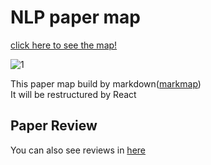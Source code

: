 # NLP paper map

[click here to see the map!](https://guileless-pothos-3222c5.netlify.app/)

![1](https://github.com/augustinLib/NLP-Paper-Map/assets/74291999/b8193b8d-68c3-4b10-812b-535e5761527e)

This paper map build by markdown([markmap](https://markmap.js.org/))  
It will be restructured by React

## Paper Review
You can also see reviews in [here](https://github.com/augustinLib/All-of-NLP)